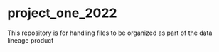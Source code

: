 # project_one_2022
This repository is for handling files to be organized as part of the data lineage product
